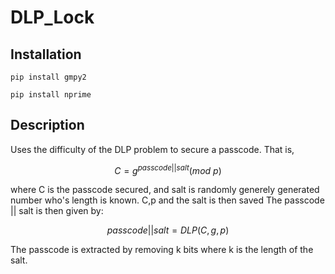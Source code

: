 # DLP_Lock 

## Installation 

```pip install gmpy2``` 

```pip install nprime```

## Description 

Uses the difficulty of the DLP problem to secure a passcode. 
That is, 

$$C = g^{passcode || salt} (mod \ p)$$

where C is the passcode secured, and salt is randomly generely generated number who's length is known.
C,p and the salt is then saved
The passcode || salt is then given by:

$$passcode || salt =DLP(C, g, p)$$

The passcode is extracted by removing k bits where k is the length of the salt.
